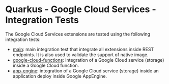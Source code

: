 # Quarkus - Google Cloud Services - Integration Tests 

The Google Cloud Services extensions are tested using the following integration tests:

- [main](main): main integration test that integrate all extensions inside REST endpoints. 
It is also used to validate the support of native image.
- [google-cloud-functions](google-cloud-functions): integration of a Google Cloud service (storage) inside a Google Cloud function.
- [app-engine](app-engine): integration of a Google Cloud service (storage) inside an application deploy inside Google AppEngine.